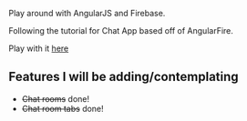 Play around with AngularJS and Firebase.

Following the tutorial for Chat App based off of AngularFire.

Play with it [here](https://playwithfire.firebaseapp.com)

## Features I will be adding/contemplating
* ~~Chat rooms~~ done!
* ~~Chat room tabs~~ done!
